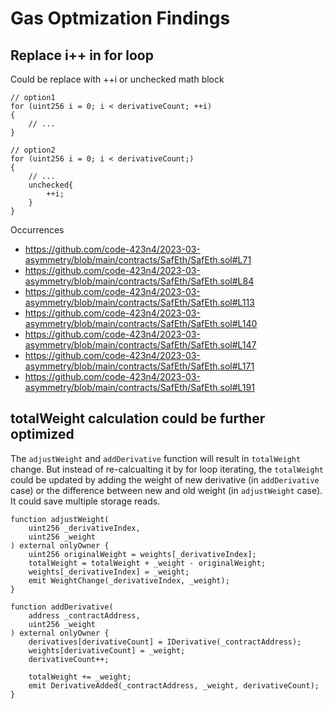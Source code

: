 # Gas Optmization Findings

## Replace i++ in for loop
Could be replace with ++i or unchecked math block
```solidity
// option1
for (uint256 i = 0; i < derivativeCount; ++i)
{
    // ...
}
```
```solidity
// option2
for (uint256 i = 0; i < derivativeCount;)
{
    // ...
    unchecked{
        ++i;
    }
}
```
Occurrences
- https://github.com/code-423n4/2023-03-asymmetry/blob/main/contracts/SafEth/SafEth.sol#L71
- https://github.com/code-423n4/2023-03-asymmetry/blob/main/contracts/SafEth/SafEth.sol#L84
- https://github.com/code-423n4/2023-03-asymmetry/blob/main/contracts/SafEth/SafEth.sol#L113
- https://github.com/code-423n4/2023-03-asymmetry/blob/main/contracts/SafEth/SafEth.sol#L140
- https://github.com/code-423n4/2023-03-asymmetry/blob/main/contracts/SafEth/SafEth.sol#L147
- https://github.com/code-423n4/2023-03-asymmetry/blob/main/contracts/SafEth/SafEth.sol#L171
- https://github.com/code-423n4/2023-03-asymmetry/blob/main/contracts/SafEth/SafEth.sol#L191

## totalWeight calculation could be further optimized
The `adjustWeight` and `addDerivative` function will result in `totalWeight` change. But instead of re-calcualting it by for loop iterating, the `totalWeight` could be updated by adding the weight of new derivative (in `addDerivative` case) or the difference between new and old weight (in `adjustWeight` case). It could save multiple storage reads.
```solidity
function adjustWeight(
    uint256 _derivativeIndex,
    uint256 _weight
) external onlyOwner {
    uint256 originalWeight = weights[_derivativeIndex];
    totalWeight = totalWeight + _weight - originalWeight;
    weights[_derivativeIndex] = _weight;
    emit WeightChange(_derivativeIndex, _weight);
}
```
```solidity
function addDerivative(
    address _contractAddress,
    uint256 _weight
) external onlyOwner {
    derivatives[derivativeCount] = IDerivative(_contractAddress);
    weights[derivativeCount] = _weight;
    derivativeCount++;

    totalWeight += _weight;
    emit DerivativeAdded(_contractAddress, _weight, derivativeCount);
}
```